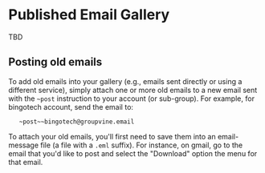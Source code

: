 <h1>Published Email Gallery</h1>

TBD

## Posting old emails

To add old emails into your gallery (e.g., emails sent directly or
using a different service), simply attach one or more old emails to a
new email sent with the ```~post``` instruction to your account (or
sub-group).  For example, for bingotech account, send the email to:

```
   ~post~~bingotech@groupvine.email
```

To attach your old emails, you'll first need to save them into an email-message file
(a file with a ```.eml``` suffix).  For instance, on gmail, go to the email
that you'd like to post and select the "Download" option the menu for that email.
